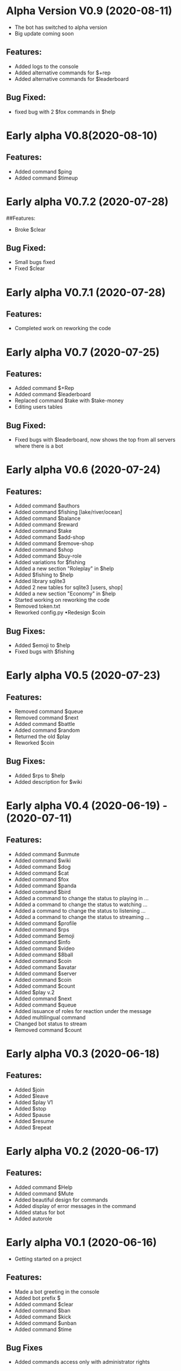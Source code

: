# Alpha Version V0.9 (2020-08-11)
- The bot has switched to alpha version
- Big update coming soon
## Features:
- Added logs to the console
- Added alternative commands for $+rep
- Added alternative commands for $leaderboard
	
## Bug Fixed:	
- fixed bug with 2 $fox commands in $help

# Early alpha V0.8(2020-08-10)
## Features:
- Added command $ping
- Added command $timeup


# Early alpha V0.7.2 (2020-07-28)
##Features:
- Broke $clear
## Bug Fixed:
- Small bugs fixed 
- Fixed $clear


# Early alpha V0.7.1 (2020-07-28)
## Features:
- Completed work on reworking the code
  
  
# Early alpha V0.7 (2020-07-25)
## Features:
- Added command $+Rep
- Added command $leaderboard
- Replaced command $take with $take-money
 - Editing users tables
## Bug Fixed:
- Fixed bugs with $leaderboard, now shows the top from all servers where there is a bot


# Early alpha V0.6 (2020-07-24)
## Features:
- Added command $authors
- Added command $fishing [lake/river/ocean]
- Added command $balance
- Added command $reward
- Added command $take
- Added command $add-shop
- Added command $remove-shop
- Added command $shop
- Added command $buy-role
- Added variations for $fishing 
- Added a new section "Roleplay" in $help
- Added $fishing to $help
- Added library sqlite3 
- Added 2 new tables for sqlite3 [users, shop]
- Added a new section "Economy" in $help
- Started working on reworking the code
- Removed token.txt
- Reworked config.py
  	•Redesign $coin
## Bug Fixes:
- Added $emoji to $help
- Fixed bugs with $fishing


# Early alpha V0.5 (2020-07-23)
## Features:
- Removed command $queue
- Removed command $next
- Added command $battle
- Added command $random
- Returned the old $play
- Reworked $coin
## Bug Fixes:
- Added $rps to $help
- Added description for $wiki


# Early alpha V0.4 (2020-06-19) - (2020-07-11)
## Features:
- Added command $unmute
- Added command $wiki
- Added command $dog
- Added command $cat
- Added command $fox
- Added command $panda
- Added command $bird
- Added a command to change the status to playing in ...
- Added a command to change the status to watching ...
- Added a command to change the status to listening ...
- Added a command to change the status to streaming ...
- Added command $profile
- Added command $rps
- Added command $emoji
- Added command $info
- Added command $video
- Added command $8ball
- Added command $coin
- Added command $avatar
- Added command $server
- Added command $coin
- Added command $count
- Added $play v.2
- Added command $next
- Added command $queue
- Added issuance of roles for reaction under the message
- Added multilingual command
- Changed bot status to stream
- Removed command $count


# Early alpha V0.3 (2020-06-18)
## Features:
- Added $join
- Added $leave
- Added $play V1
- Added $stop
- Added $pause
- Added $resume
- Added $repeat


# Early alpha V0.2 (2020-06-17)
## Features:
- Added command $Help
- Added command $Mute
- Added beautiful design for commands
- Added display of error messages in the command
- Added status for bot
- Added autorole


# Early alpha V0.1 (2020-06-16)
- Getting started on a project
## Features:
- Made a bot greeting in the console
- Added bot prefix $
- Added command $clear
- Added command $ban
- Added command $kick
- Added command $unban
- Added command $time
## Bug Fixes
- Added commands access only with administrator rights
